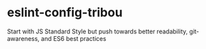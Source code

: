 # eslint-config-tribou
Start with JS Standard Style but push towards better readability, git-awareness, and ES6 best practices
